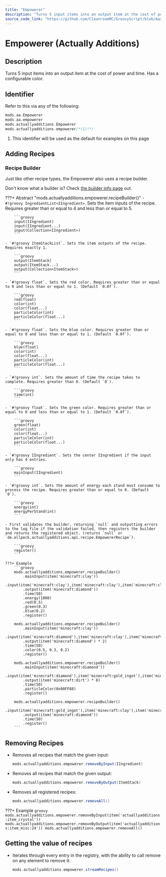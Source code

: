```yaml
---
title: "Empowerer"
description: "Turns 5 input items into an output item at the cost of power and time. Has a configurable color."
source_code_link: "https://github.com/CleanroomMC/GroovyScript/blob/master/src/main/java/com/cleanroommc/groovyscript/compat/mods/actuallyadditions/Empowerer.java"
---
```


# Empowerer (Actually Additions)

## Description

Turns 5 input items into an output item at the cost of power and time. Has a configurable color.

## Identifier

Refer to this via any of the following:

```groovy hl_lines="4"
mods.aa.Empowerer
mods.aa.empowerer
mods.actuallyadditions.Empowerer
mods.actuallyadditions.empowerer/*(1)!*/
```

1. This identifier will be used as the default for examples on this page

## Adding Recipes

### Recipe Builder

Just like other recipe types, the Empowerer also uses a recipe builder.

Don't know what a builder is? Check [the builder info page](../../../groovy/builder.md) out.

???+ Abstract "mods.actuallyadditions.empowerer.recipeBuilder()"
    - `#!groovy IngredientList<IIngredient>`. Sets the item inputs of the recipe. Requires greater than or equal to 4 and less than or equal to 5.

        ```groovy
        input(IIngredient)
        input(IIngredient...)
        input(Collection<IIngredient>)
        ```

    - `#!groovy ItemStackList`. Sets the item outputs of the recipe. Requires exactly 1.

        ```groovy
        output(ItemStack)
        output(ItemStack...)
        output(Collection<ItemStack>)
        ```

    - `#!groovy float`. Sets the red color. Requires greater than or equal to 0 and less than or equal to 1. (Default `0.0f`).

        ```groovy
        red(float)
        color(int)
        color(float...)
        particleColor(int)
        particleColor(float...)
        ```

    - `#!groovy float`. Sets the blue color. Requires greater than or equal to 0 and less than or equal to 1. (Default `0.0f`).

        ```groovy
        blue(float)
        color(int)
        color(float...)
        particleColor(int)
        particleColor(float...)
        ```

    - `#!groovy int`. Sets the amount of time the recipe takes to complete. Requires greater than 0. (Default `0`).

        ```groovy
        time(int)
        ```

    - `#!groovy float`. Sets the green color. Requires greater than or equal to 0 and less than or equal to 1. (Default `0.0f`).

        ```groovy
        green(float)
        color(int)
        color(float...)
        particleColor(int)
        particleColor(float...)
        ```

    - `#!groovy IIngredient`. Sets the center IIngredient if the input only has 4 entries.

        ```groovy
        mainInput(IIngredient)
        ```

    - `#!groovy int`. Sets the amount of energy each stand must consume to process the recipe. Requires greater than or equal to 0. (Default `0`).

        ```groovy
        energy(int)
        energyPerStand(int)
        ```

    - First validates the builder, returning `null` and outputting errors to the log file if the validation failed, then registers the builder and returns the registered object. (returns `null` or `de.ellpeck.actuallyadditions.api.recipe.EmpowererRecipe`).

        ```groovy
        register()
        ```

    ???+ Example
        ```groovy
        mods.actuallyadditions.empowerer.recipeBuilder()
            .mainInput(item('minecraft:clay'))
            .input(item('minecraft:clay'),item('minecraft:clay'),item('minecraft:clay'),item('minecraft:clay'))
            .output(item('minecraft:diamond'))
            .time(50)
            .energy(1000)
            .red(0.5)
            .green(0.3)
            .blue(0.2)
            .register()

        mods.actuallyadditions.empowerer.recipeBuilder()
            .mainInput(item('minecraft:clay'))
            .input(item('minecraft:diamond'),item('minecraft:clay'),item('minecraft:clay'),item('minecraft:clay'))
            .output(item('minecraft:diamond') * 2)
            .time(50)
            .color(0.5, 0.3, 0.2)
            .register()

        mods.actuallyadditions.empowerer.recipeBuilder()
            .mainInput(item('minecraft:diamond'))
            .input(item('minecraft:diamond'),item('minecraft:gold_ingot'),item('minecraft:diamond'),item('minecraft:gold_ingot'))
            .output(item('minecraft:dirt') * 8)
            .time(50)
            .particleColor(0x00FF88)
            .register()

        mods.actuallyadditions.empowerer.recipeBuilder()
            .input(item('minecraft:gold_ingot'),item('minecraft:clay'),item('minecraft:clay'),item('minecraft:clay'),item('minecraft:clay'))
            .output(item('minecraft:diamond'))
            .time(50)
            .register()
        ```



## Removing Recipes

- Removes all recipes that match the given input:

    ```groovy
    mods.actuallyadditions.empowerer.removeByInput(IIngredient)
    ```

- Removes all recipes that match the given output:

    ```groovy
    mods.actuallyadditions.empowerer.removeByOutput(ItemStack)
    ```

- Removes all registered recipes:

    ```groovy
    mods.actuallyadditions.empowerer.removeAll()
    ```

???+ Example
    ```groovy
    mods.actuallyadditions.empowerer.removeByInput(item('actuallyadditions:item_crystal'))
    mods.actuallyadditions.empowerer.removeByOutput(item('actuallyadditions:item_misc:24'))
    mods.actuallyadditions.empowerer.removeAll()
    ```

## Getting the value of recipes

- Iterates through every entry in the registry, with the ability to call remove on any element to remove it:

    ```groovy
    mods.actuallyadditions.empowerer.streamRecipes()
    ```
